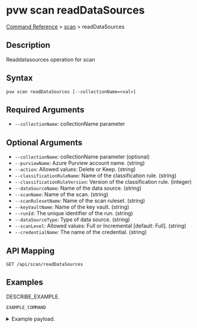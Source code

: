 # pvw scan readDataSources
[Command Reference](../../../README.md#command-reference) > [scan](./main.md) > readDataSources

## Description
Readdatasources operation for scan

## Syntax
```
pvw scan readDataSources [--collectionName=<val>]
```

## Required Arguments
- `--collectionName`: collectionName parameter

## Optional Arguments
- `--collectionName`: collectionName parameter (optional)
- `--purviewName`: Azure Purview account name. (string)
- `--action`: Allowed values: Delete or Keep. (string)
- `--classificationRuleName`: Name of the classification rule. (string)
- `--classificationRuleVersion`: Version of the classification rule. (integer)
- `--dataSourceName`: Name of the data source. (string)
- `--scanName`: Name of the scan. (string)
- `--scanRulesetName`: Name of the scan ruleset. (string)
- `--keyVaultName`: Name of the key vault. (string)
- `--runId`: The unique identifier of the run. (string)
- `--dataSourceType`: Type of data source. (string)
- `--scanLevel`: Allowed values: Full or Incremental [default: Full]. (string)
- `--credentialName`: The name of the credential. (string)

## API Mapping
 >  > []()
```
GET /api/scan/readDataSources
```

## Examples
DESCRIBE_EXAMPLE.
```powershell
EXAMPLE_COMMAND
```
<details><summary>Example payload.</summary>
<p>

```json
PASTE_JSON_HERE
```
</p>
</details>